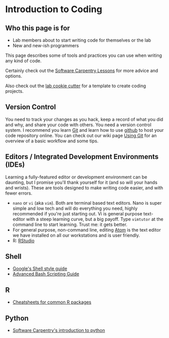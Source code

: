 # Introduction to Coding

## Who this page is for

- Lab members about to start writing code for themselves or the lab
- New and new-ish programmers

This page describes some of tools and practices you can use when writing any kind of code.

Certainly check out the [Software Carpentry Lessons](https://software-carpentry.org/lessons) for more advice and options.

Also check out the [lab cookie cutter](https://github.com/TIGRLab/TIGRLab_cookiecutter) for a template to create coding projects.

## Version Control

You need to track your changes as you hack, keep a record of what you did and why, and share your code with others. You need a version control system. I recommend you learn [Git](https://git-scm.com) and learn how to use [github](https://github.com) to host your code repository online. You can check out our wiki page [Using Git](/technical_skills/Using-Git) for an overview of a basic workflow and some tips.

## Editors / Integrated Development Environments (IDEs)

Learning a fully-featured editor or development environment can be daunting, but I promise you'll thank yourself for it (and so will your hands and wrists). These are tools designed to make writing code easier, and with fewer errors.

- `nano` or `vi` (aka `vim`). Both are terminal based text editors. Nano is super simple and low tech and will do everything you need, highly recommended if you're just starting out. Vi is general purpose text-editor with a steep learning curve, but a big payoff. Type `vimtutor` at the command line to start learning. Trust me: it gets better.
- For general purpose, non-command line, editing [Atom](https://atom.io/) is the text editor we have installed on all our workstations and is user friendly.
- R: [RStudio](https://www.rstudio.org)

## Shell

- [Google's Shell style guide](https://google.github.io/styleguide/shell.xml)
- [Advanced Bash Scripting Guide](http://www.tldp.org/LDP/abs/html/)

## R

- [Cheatsheets for common R packages](https://www.rstudio.com/resources/cheatsheets/)

## Python

- [Software Carpentry's introduction to python](http://swcarpentry.github.io/python-novice-inflammation/)
